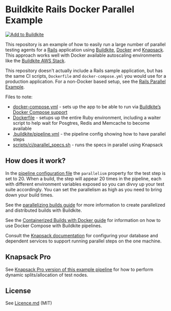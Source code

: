 # Buildkite Rails Docker Parallel Example

[![Add to Buildkite](https://buildkite.com/button.svg)](https://buildkite.com/new)

This repository is an example of how to easily run a large number of parallel testing agents for a [Rails](https://rubyonrails.org/) application using [Buildkite](https://buildkite.com/), [Docker](https://www.docker.com) and [Knapsack](https://github.com/ArturT/knapsack). This approach works well with Docker available autoscaling environments like the [Buildkite AWS Stack](https://buildkite.com/buildkite/buildkite-aws-stack).

This repository doesn't actually include a Rails sample application, but has the same CI scripts, `Dockerfile` and `docker-compose.yml` you would use for a production application. For a non-Docker based setup, see the [Rails Parallel Example](https://github.com/buildkite/rails-parallel-example).

Files to note:

* [docker-compose.yml](docker-compose.yml) - sets up the app to be able to run via [Buildkite’s Docker Compose support](https://buildkite.com/docs/guides/docker-containerized-builds)
* [Dockerfile](Dockerfile) - setups up the entire Ruby environment, including a waiter script to help wait for Posgtres, Redis and Memcache to become available
* [.buildkite/pipeline.yml](.buildkite/pipeline.yml) - the pipeline config showing how to have parallel steps
* [scripts/ci/parallel_specs.sh](scripts/ci/parallel_specs.sh) - runs the specs in parallel using Knapsack

## How does it work?

In the [pipeline configuration file](.buildkite/pipeline.yml) the `parallelism` property for the test step is set to 20. When a build, the step will appear 20 times in the pipeline, each with different environment variables exposed so you can divvy up your test suite accordingly. You can set the parallelism as high as you need to bring down your build times.

See the [parallelizing builds guide](https://buildkite.com/docs/guides/parallelizing-builds) for more information to create parallelized and distributed builds with Buildkite.

See the [Containerized Builds with Docker guide](https://buildkite.com/docs/guides/docker-containerized-builds) for information on how to use Docker Compose with Buildkite pipelines.

Consult the [Knapsack documentation](https://github.com/ArturT/knapsack) for configuring your database and dependent services to support running parallel steps on the one machine.

## Knapsack Pro

See [Knapsack Pro version of this example pipeline](https://github.com/KnapsackPro/buildkite-rails-docker-parallel-example-with-knapsack_pro) for how to perform dynamic splits/allocation of test nodes.

## License

See [Licence.md](Licence.md) (MIT)
